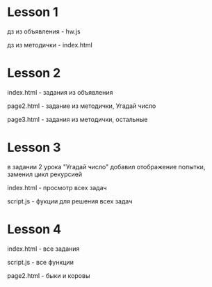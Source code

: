 # Lesson 1
  дз из объявления - hw.js
  
  дз из методички - index.html
  
# Lesson 2
  index.html - задания из объявления
  
  page2.html - задание из методички, Угадай число
  
  page3.html - задания из методички, остальные
  
  # Lesson 3
  в задании 2 урока "Угадай число" добавил отображение попытки, заменил цикл рекурсией
  
  index.html - просмотр всех задач
  
  script.js - фукции для решения всех задач
  
  # Lesson 4
  
  index.html - все задания
  
  script.js - все функции
  
  page2.html - быки и коровы
